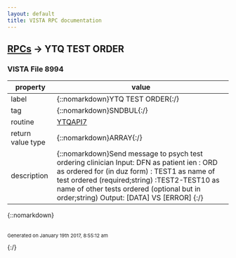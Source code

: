 ```yaml
---
layout: default
title: VISTA RPC documentation
---
```




## [RPCs](TableOfContent.md) &#8594; YTQ TEST ORDER 



### VISTA File 8994 


 property | value 
--- | --- 
 label | {::nomarkdown}YTQ TEST ORDER{:/}
 tag | {::nomarkdown}SNDBUL{:/}
 routine | [YTQAPI7](http://code.osehra.org/dox/Routine_YTQAPI7_source.html)
 return value type | {::nomarkdown}ARRAY{:/}
 description | {::nomarkdown}Send message to psych test ordering clinician Input: DFN as patient ien      : ORD as ordered for (in duz form)     : TEST1 as name of test ordered (required;string)     :TEST2-TEST10 as name of other tests ordered (optional but in       order;string) Output: [DATA] VS [ERROR]     {:/}

{::nomarkdown} <br/><br/><p style="font-size: 11px">Generated on January 19th 2017, 8:55:12 am</p>{:/}